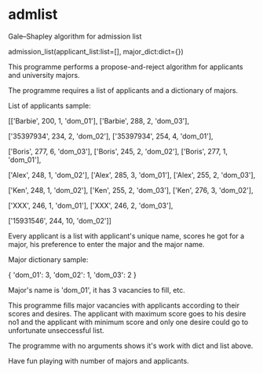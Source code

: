 # admlist
Gale–Shapley algorithm for admission list

admission_list(applicant_list:list=[], major_dict:dict={})

This programme performs a propose-and-reject algorithm for applicants and university majors.

The programme requires a list of applicants and a dictionary of majors. 


List of applicants sample:

[['Barbie', 200, 1, 'dom_01'],
['Barbie', 288, 2, 'dom_03'],
 
['35397934', 234, 2, 'dom_02'],
['35397934', 254, 4, 'dom_01'],

['Boris', 277, 6, 'dom_03'],
['Boris', 245, 2, 'dom_02'],
['Boris', 277, 1, 'dom_01'],
            
['Alex', 248, 1, 'dom_02'],
['Alex', 285, 3, 'dom_01'],
['Alex', 255, 2, 'dom_03'],

['Ken', 248, 1, 'dom_02'],
['Ken', 255, 2, 'dom_03'],
['Ken', 276, 3, 'dom_02'],

['XXX', 246, 1, 'dom_01'],
['XXX', 246, 2, 'dom_03'],

['15931546', 244, 10, 'dom_02']]

Every applicant is a list with applicant's unique name, scores he got for a major, his preference to enter the major and the major name. 


Major dictionary sample:

{
'dom_01': 3, 
'dom_02': 1, 
'dom_03': 2
}

Major's name is 'dom_01', it has 3 vacancies to fill, etc.



This programme fills major vacancies with applicants according to their scores and desires.
The applicant with maximum score goes to his desire no1 and the applicant with minimum score and only one desire could go to unfortunate unseccessful list.

The programme with no arguments shows it's work with dict and list above.

Have fun playing with number of majors and applicants.
